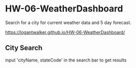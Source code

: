 # HW-06-WeatherDashboard

Search for a city for current weather data and 5 day forecast.

https://logantwalker.github.io/HW-06-WeatherDashboard/

## City Search

input 'cityName, stateCode' in the search bar to get results